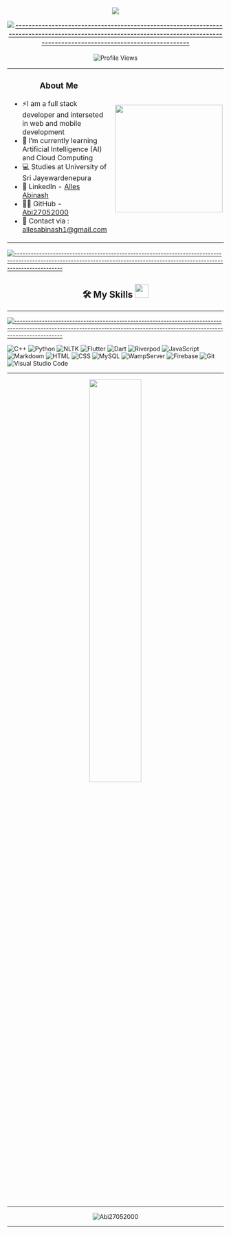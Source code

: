 <table align="center" width=700></table>



<h3 align="center"><img src="https://readme-typing-svg.herokuapp.com?lines=Thank+You+for+taking+time+to+view+my+GitHub+Profile...&center=true&width=700&height=45">

[![-----------------------------------------------------------------------------------------------------------------------------------------------------------------------------](
https://raw.githubusercontent.com/andreasbm/readme/master/assets/lines/aqua.png)](https://github.com/BaseMax?tab=repositories)

</h3> <p align="center"> <img src="https://komarev.com/ghpvc/?username=Abi27052000&label=Profile%20views&color=0e75b6&style=flat" alt="Profile Views" /> </p>

<table align="center">
<tr border="none">
<td height="100%" align="left">
<h3 align="center"> About Me </h3>

- ⚡️I am a full stack developer and interseted in web and mobile development
- 🌱 I’m currently learning Artificial Intelligence (AI) and Cloud Computing
- 💻 Studies at University of Sri Jayewardenepura
- 📌 LinkedIn - [Alles Abinash](https://www.linkedin.com/in/alles-abinash-59b465310/)
- 👨‍💻 GitHub - [Abi27052000](https://github.com/Abi27052000)
- 📧 Contact  via  : allesabinash1@gmail.com 

</td>
<td height="100%" align="left">

<picture> <img align="right" src="https://github.com/7oSkaaa/7oSkaaa/blob/main/Images/Right_Side.gif?raw=true" width=250px></picture>

</td>
</tr>
</table>

[![-----------------------------------------------------------------------------------------------------------------------------------------------------------------------------](
https://raw.githubusercontent.com/andreasbm/readme/master/assets/lines/aqua.png)](https://github.com/BaseMax?tab=repositories)

<h2 align="center"> 🛠️ My Skills <img src="https://media2.giphy.com/media/QssGEmpkyEOhBCb7e1/giphy.gif?cid=ecf05e47a0n3gi1bfqntqmob8g9aid1oyj2wr3ds3mg700bl&rid=giphy.gif" width=32px> </h2>

---

[![-----------------------------------------------------------------------------------------------------------------------------------------------------------------------------](
https://raw.githubusercontent.com/andreasbm/readme/master/assets/lines/aqua.png)](https://github.com/BaseMax?tab=repositories)

<div align="left">
<img src="https://img.shields.io/badge/C%2B%2B-00599C?style=for-the-badge&logo=c%2B%2B&logoColor=white" alt="C++" />
  <img src="https://img.shields.io/badge/Python-3776AB?style=for-the-badge&logo=python&logoColor=white" alt="Python" />
  <img src="https://img.shields.io/badge/NLTK-0277BD?style=for-the-badge&logo=python&logoColor=white" alt="NLTK" />
  <img src="https://img.shields.io/badge/Flutter-02569B?style=for-the-badge&logo=flutter&logoColor=white" alt="Flutter" />
  <img src="https://img.shields.io/badge/Dart-0175C2?style=for-the-badge&logo=dart&logoColor=white" alt="Dart" />
  <img src="https://img.shields.io/badge/Riverpod-01579B?style=for-the-badge&logo=flutter&logoColor=white" alt="Riverpod" />
<!--   <img src="https://img.shields.io/badge/Bloc-1B4C99?style=for-the-badge&logo=flutter&logoColor=white" alt="Bloc" /> -->
  <img src="https://img.shields.io/badge/Javascript-F7DF1E?style=for-the-badge&logo=javascript&logoColor=black" alt="JavaScript" />
<!--   <img src="https://img.shields.io/badge/React-61DAFB?style=for-the-badge&logo=react&logoColor=black" alt="React" /> -->
<!--   <img src="https://img.shields.io/badge/Redux-764ABC?style=for-the-badge&logo=redux&logoColor=white" alt="Redux" />
  <img src="https://img.shields.io/badge/Next.js-000000?style=for-the-badge&logo=nextdotjs&logoColor=white" alt="Next.js" />
  <img src="https://img.shields.io/badge/TypeScript-007ACC?style=for-the-badge&logo=typescript&logoColor=white" alt="TypeScript" />
  <img src="https://img.shields.io/badge/Node.js-339933?style=for-the-badge&logo=nodedotjs&logoColor=white" alt="Node.js" />
  <img src="https://img.shields.io/badge/Express.js-000000?style=for-the-badge&logo=express&logoColor=white" alt="Express.js" /> -->
<!--   <img src="https://img.shields.io/badge/Socket.io-010101?style=for-the-badge&logo=socket.io&logoColor=white" alt="Socket.IO" /> -->
  <img src="https://img.shields.io/badge/Markdown-000000?style=for-the-badge&logo=markdown&logoColor=white" alt="Markdown" />
  <img src="https://img.shields.io/badge/HTML-E34F26?style=for-the-badge&logo=html5&logoColor=white" alt="HTML" />
  <img src="https://img.shields.io/badge/CSS-1572B6?style=for-the-badge&logo=css3&logoColor=white" alt="CSS" />
<!--   <img src="https://img.shields.io/badge/Tailwind_CSS-38B2AC?style=for-the-badge&logo=tailwind-css&logoColor=white" alt="Tailwind CSS" />
  <img src="https://img.shields.io/badge/MongoDB-47A248?style=for-the-badge&logo=mongodb&logoColor=white" alt="MongoDB" /> -->
  <img src="https://img.shields.io/badge/MySQL-4479A1?style=for-the-badge&logo=mysql&logoColor=white" alt="MySQL" />
<!--   <img src="https://img.shields.io/badge/GraphQL-E10098?style=for-the-badge&logo=graphql&logoColor=white" alt="GraphQL" /> -->
  <img src="https://img.shields.io/badge/WampServer-FF3399?style=for-the-badge&logo=windows&logoColor=white" alt="WampServer" />
  <img src="https://img.shields.io/badge/Firebase-FFCA28?style=for-the-badge&logo=firebase&logoColor=black" alt="Firebase" />
<!--   <img src="https://img.shields.io/badge/Appwrite-F02E65?style=for-the-badge&logo=appwrite&logoColor=white" alt="Appwrite" /> -->
  <img src="https://img.shields.io/badge/Git-F05032?style=for-the-badge&logo=git&logoColor=white" alt="Git" />
<!--   <img src="https://img.shields.io/badge/AWS-232F3E?style=for-the-badge&logo=amazon-aws&logoColor=white" alt="AWS" /> -->
  <img src="https://img.shields.io/badge/VS_Code-007ACC?style=for-the-badge&logo=visual-studio-code&logoColor=white" alt="Visual Studio Code" />
<!--   <img src="https://img.shields.io/badge/Postman-FF6C37?style=for-the-badge&logo=postman&logoColor=white" alt="Postman" />
  <img src="https://img.shields.io/badge/Canva-00C4CC?style=for-the-badge&logo=canva&logoColor=white" alt="Canva" />
  <img src="https://img.shields.io/badge/Figma-F24E1E?style=for-the-badge&logo=figma&logoColor=white" alt="Figma" /> -->

 
</div>

---

<div align="center">
<!--   <img src="https://github-readme-stats.vercel.app/api?username=Abi27052000&show_icons=true&hide_border=true&theme=radical" width="49%"> -->
  <img src="https://github-readme-streak-stats.herokuapp.com/?user=Abi27052000&theme=radical&hide_border=true" width="49%">
</div>

---

<div align="center">
  <p><img align="center" src="https://github-readme-stats.vercel.app/api/top-langs?username=Abi27052000&show_icons=true&locale=en&layout=compact" alt="Abi27052000" ;"/></p>


</div>

---





